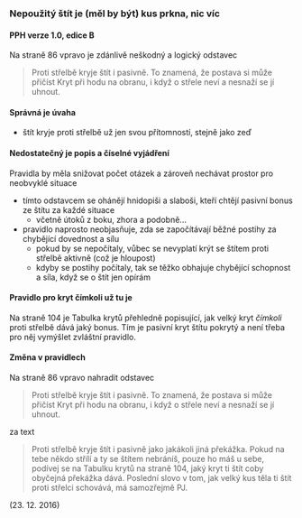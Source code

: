### Nepoužitý štít je (měl by být) kus prkna, nic víc

#### PPH verze 1.0, edice B

Na straně 86 vpravo je zdánlivě neškodný a logický odstavec

> Proti střelbě kryje štít i pasivně. To znamená, že postava
  si může přičíst Kryt při hodu na obranu, i když o střele neví
  a nesnaží se jí uhnout.
 
#### Správná je úvaha
 - štít kryje proti střelbě už jen svou přítomností, stejně jako zeď

#### Nedostatečný je popis a číselné vyjádření
Pravidla by měla snižovat počet otázek a zároveň nechávat prostor pro neobvyklé situace
 - tímto odstavcem se ohánějí hnidopiši a slaboši, kteří chtějí pasivní bonus ze štítu za každé situace
    - včetně útoků z boku, zhora a podobně...
 - pravidlo naprosto neobjasňuje, zda se započítávají běžné postihy za chybějící dovednost a sílu
    - pokud by se nepočítaly, vůbec se nevyplatí krýt se štítem proti střelbě aktivně (což je hloupost)
    - kdyby se postihy počítaly, tak se těžko obhajuje chybějící schopnost a síla, když se o štít jen opírám

#### Pravidlo pro kryt čímkoli už tu je

Na straně 104 je Tabulka krytů přehledně popisující, jak velký kryt *čímkoli* proti střelbě
 dává jaký bonus. Tím je pasivní kryt štítu pokrytý a není třeba pro něj vymýšlet zvláštní pravidlo.
 
#### Změna v pravidlech

Na straně 86 vpravo nahradit odstavec

> Proti střelbě kryje štít i pasivně. To znamená, že postava
  si může přičíst Kryt při hodu na obranu, i když o střele neví
  a nesnaží se jí uhnout.

za text

> Proti střelbě kryje štít i pasivně jako jakákoli jiná překážka. Pokud na tebe někdo střílí a ty se štítem nebráníš,
pouze ho máš u sebe, podívej se na Tabulku krytů na straně 104, jaký kryt ti štít coby obyčejná překážka dává.
Poslední slovo v tom, jak velký kus těla ti štít proti střelci schovává, má samozřejmě PJ.

(23. 12. 2016)